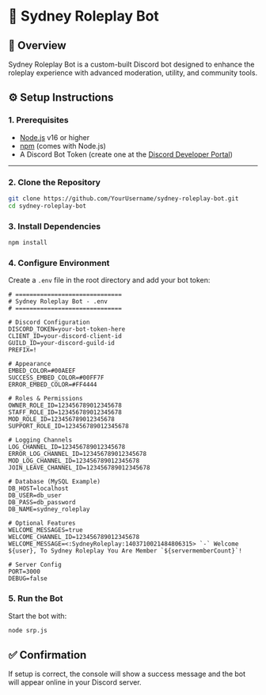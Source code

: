 # 🌆 Sydney Roleplay Bot

## 📖 Overview
Sydney Roleplay Bot is a custom-built Discord bot designed to enhance the roleplay experience with advanced moderation, utility, and community tools.



## ⚙️ Setup Instructions

### 1. Prerequisites
- [Node.js](https://nodejs.org/) v16 or higher
- [npm](https://www.npmjs.com/) (comes with Node.js)
- A Discord Bot Token (create one at the [Discord Developer Portal](https://discord.com/developers/applications))

---

### 2. Clone the Repository
```bash
git clone https://github.com/YourUsername/sydney-roleplay-bot.git
cd sydney-roleplay-bot
````


### 3. Install Dependencies

```bash
npm install
```



### 4. Configure Environment

Create a `.env` file in the root directory and add your bot token:

```env
# ==============================
# Sydney Roleplay Bot - .env
# ==============================

# Discord Configuration
DISCORD_TOKEN=your-bot-token-here
CLIENT_ID=your-discord-client-id
GUILD_ID=your-discord-guild-id
PREFIX=!

# Appearance
EMBED_COLOR=#00AEEF
SUCCESS_EMBED_COLOR=#00FF7F
ERROR_EMBED_COLOR=#FF4444

# Roles & Permissions
OWNER_ROLE_ID=123456789012345678
STAFF_ROLE_ID=123456789012345678
MOD_ROLE_ID=123456789012345678
SUPPORT_ROLE_ID=123456789012345678

# Logging Channels
LOG_CHANNEL_ID=123456789012345678
ERROR_LOG_CHANNEL_ID=123456789012345678
MOD_LOG_CHANNEL_ID=123456789012345678
JOIN_LEAVE_CHANNEL_ID=123456789012345678

# Database (MySQL Example)
DB_HOST=localhost
DB_USER=db_user
DB_PASS=db_password
DB_NAME=sydney_roleplay

# Optional Features
WELCOME_MESSAGES=true
WELCOME_CHANNEL_ID=123456789012345678
WELCOME_MESSAGE=<:SydneyRoleplay:1403710021484806315> `-` Welcome ${user}, To Sydney Roleplay You Are Member `${servermemberCount}`!

# Server Config
PORT=3000
DEBUG=false

```

### 5. Run the Bot

Start the bot with:

```bash
node srp.js
```

## ✅ Confirmation

If setup is correct, the console will show a success message and the bot will appear online in your Discord server.


